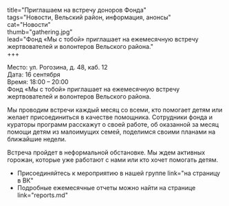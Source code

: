 title="Приглашаем на встречу доноров Фонда"  
tags="Новости, Вельский район, информация, анонсы"  
cat="Новости"  
thumb="gathering.jpg"  
lead="Фонд «Мы с тобой» приглашает на ежемесячную встречу жертвователей и волонтеров Вельского района."  
+++

Место: ул. Рогозина, д. 48, каб. 12  
Дата: 16 сентября  
Время: 18:00 – 20:00  
Фонд «Мы с тобой» приглашает на ежемесячную встречу жертвователей и волонтеров Вельского района.      

Мы проводим встречи каждый месяц со всеми, кто помогает детям или желает присоединиться в качестве помощника. Сотрудники фонда и кураторы программ расскажут о своей работе,  об оказанной за месяц помощи детям из малоимущих семей, поделимся своими планами на ближайшие недели.

Встреча пройдет в неформальной обстановке. Мы ждем активных горожан, которые уже работают с нами или кто хочет помогать детям.  

* Присоединяйтесь к мероприятию в нашей группе link="на страницу в ВК"    
* Подробные ежемесячные отчеты можно найти на странице link="reports.md"
